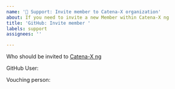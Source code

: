 ```yaml
---
name: '🤝 Support: Invite member to Catena-X organization'
about: If you need to invite a new Member within Catena-X ng
title: 'GitHub: Invite member '
labels: support
assignees: ''

---
```


Who should be invited to [Catena-X ng](https://github.com/catenax-ng)

GitHub User:
<!-- Please fill in the GITHUB-USER-ID -->

Vouching person: <!-- Please fill in your Catena-X ng GitHub-Teams Maintainer GITHUB-USER-ID or the Product Owners GITHUB-USER-ID -->
<!-- Info: Who can verify that the new user is a Member of Catena-X -->


